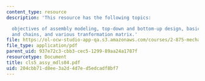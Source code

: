 ```yaml
---
content_type: resource
description: 'This resource has the following topics:

  objectives of assembly modeling, top-down and bottom-up design, basic math, frames
  and chains, and various tranformation matrix.'
file: https://ol-ocw-studio-app-qa.s3.amazonaws.com/courses/2-875-mechanical-assembly-and-its-role-in-product-development-fall-2004/204cbb71d8ee3a2d4d7ed5edcadf8bf7_cls5_assy_mdls04.pdf
file_type: application/pdf
parent_uid: 937e72c3-cbb3-cec5-1299-89aa24a1787f
resourcetype: Document
title: cls5_assy_mdls04.pdf
uid: 204cbb71-d8ee-3a2d-4d7e-d5edcadf8bf7
---
```

